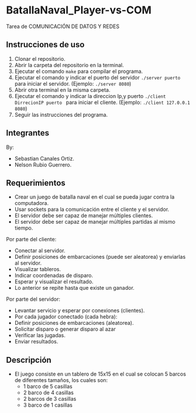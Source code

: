 # BatallaNaval_Player-vs-COM
Tarea de COMUNICACIÓN DE DATOS Y REDES

## Instrucciones de uso

1. Clonar el repositorio.
2. Abrir la carpeta del repositorio en la terminal.
3. Ejecutar el comando `make` para compilar el programa.
4. Ejecutar el comando y indicar el puerto del servidor `./server puerto` para iniciar el servidor. (Ejemplo: `./server 8080`)
5. Abrir otra terminal en la misma carpeta.
6. Ejecutar el comando y indicar la direccion Ip,y puerto `./client DirrecionIP puerto ` para iniciar el cliente. (Ejemplo: `./client 127.0.0.1 8080`)
7. Seguir las instrucciones del programa.

## Integrantes
By:
- Sebastian Canales Ortiz.
- Nelson Rubio Guerrero.

## Requerimientos

- Crear un juego de batalla naval en el cual se pueda jugar contra la computadora.
- Usar sockets para la comunicación entre el cliente y el servidor.
- El servidor debe ser capaz de manejar múltiples clientes.
- El servidor debe ser capaz de manejar múltiples partidas al mismo tiempo.

Por parte del cliente:
- Conectar al servidor.
- Definir posiciones de embarcaciones (puede ser aleatorea) y enviarlas al servidor.
- Visualizar tableros.
- Indicar coordenadas de disparo.
- Esperar y visualizar el resultado.
- Lo anterior se repite hasta que existe un ganador.

Por parte del servidor:
- Levantar servicio y esperar por conexiones (clientes).
- Por cada jugador conectado (cada hebra):
- Definir posiciones de embarcaciones (aleatorea).
- Solicitar disparo o generar disparo al azar
- Verificar las jugadas.
- Enviar resultados.

## Descripción
- El juego consiste en un tablero de 15x15 en el cual se colocan 5 barcos de diferentes tamaños, los cuales son:
  - 1 barco de 5 casillas
  - 2 barco de 4 casillas
  - 2 barcos de 3 casillas
  - 3 barco de 1 casillas

